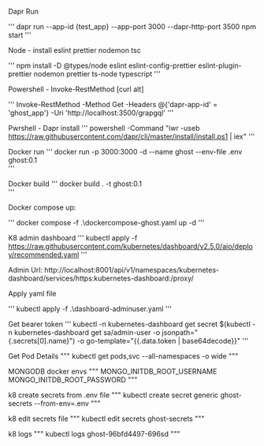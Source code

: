 Dapr Run

'''
dapr run --app-id {test_app} --app-port 3000 --dapr-http-port 3500 npm start
'''

Node - install eslint prettier nodemon tsc

'''
npm install -D @types/node eslint eslint-config-prettier eslint-plugin-prettier nodemon prettier ts-node typescript
'''

Powershell - Invoke-RestMethod [curl alt]

'''
Invoke-RestMethod -Method Get -Headers @{'dapr-app-id' = 'ghost_app'} -Uri 'http://localhost:3500/grapgql'
'''

Pwrshell - Dapr install
'''
powershell -Command "iwr -useb https://raw.githubusercontent.com/dapr/cli/master/install/install.ps1 | iex"
'''

Docker run
'''
docker run -p 3000:3000 -d --name ghost --env-file .env ghost:0.1  
'''

Docker build
'''
docker build . -t ghost:0.1  
'''

Docker compose up:

'''
docker compose -f .\dockercompose-ghost.yaml up -d
'''

K8 admin dashboard
'''
kubectl apply -f https://raw.githubusercontent.com/kubernetes/dashboard/v2.5.0/aio/deploy/recommended.yaml
'''

Admin Url: http://localhost:8001/api/v1/namespaces/kubernetes-dashboard/services/https:kubernetes-dashboard:/proxy/

Apply yaml file

'''
kubectl apply -f .\dashboard-adminuser.yaml
'''

Get bearer token
'''
kubectl -n kubernetes-dashboard get secret $(kubectl -n kubernetes-dashboard get sa/admin-user -o jsonpath="{.secrets[0].name}") -o go-template="{{.data.token | base64decode}}"
'''

Get Pod Details
"""
kubectl get pods,svc --all-namespaces -o wide
"""

MONGODB docker envs
"""
MONGO_INITDB_ROOT_USERNAME
MONGO_INITDB_ROOT_PASSWORD
"""

k8 create secrets from .env file
"""
kubectl create secret generic ghost-secrets --from-env=.env
"""

k8 edit secrets file
"""
kubectl edit secrets ghost-secrets
"""

k8 logs
"""
kubectl logs ghost-96bfd4497-696sd
"""

